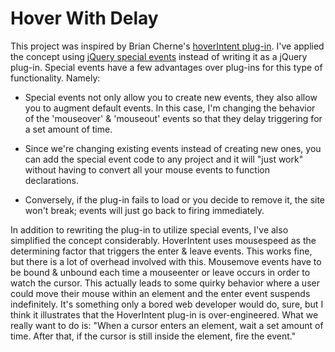 Hover With Delay
================

This project was inspired by Brian Cherne's [hoverIntent plug-in](http://cherne.net/brian/resources/jquery.hoverIntent.html). I've applied the concept using [jQuery special events](http://benalman.com/news/2010/03/jquery-special-events/) instead of writing it as a jQuery plug-in. Special events have a few advantages over plug-ins for this type of functionality. Namely:

* Special events not only allow you to create new events, they also allow you to augment default events. In this case, I'm changing the behavior of the 'mouseover' & 'mouseout' events so that they delay triggering for a set amount of time.

* Since we're changing existing events instead of creating new ones, you can add the special event code to any project and it will "just work" without having to convert all your mouse events to function declarations.

* Conversely, if the plug-in fails to load or you decide to remove it, the site won't break; events will just go back to firing immediately.

In addition to rewriting the plug-in to utilize special events, I've also simplified the concept considerably. HoverIntent uses mousespeed as the determining factor that triggers the enter & leave events. This works fine, but there is a lot of overhead involved with this. Mousemove events have to be bound & unbound each time a mouseenter or leave occurs in order to watch the cursor. This actually leads to some quirky behavior where a user could move their mouse within an element and the enter event suspends indefinitely. It's something only a bored web developer would do, sure, but I think it illustrates that the HoverIntent plug-in is over-engineered. What we really want to do is: "When a cursor enters an element, wait a set amount of time. After that, if the cursor is still inside the element, fire the event."